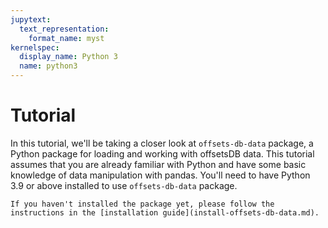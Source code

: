 ```yaml
---
jupytext:
  text_representation:
    format_name: myst
kernelspec:
  display_name: Python 3
  name: python3
---
```


# Tutorial

In this tutorial, we'll be taking a closer look at `offsets-db-data` package, a Python package for loading and working with offsetsDB data. This tutorial assumes that you are already familiar with Python and have some basic knowledge of data manipulation with pandas. You'll need to have Python 3.9 or above installed to use `offsets-db-data` package.

```{note}
If you haven't installed the package yet, please follow the instructions in the [installation guide](install-offsets-db-data.md).
```
